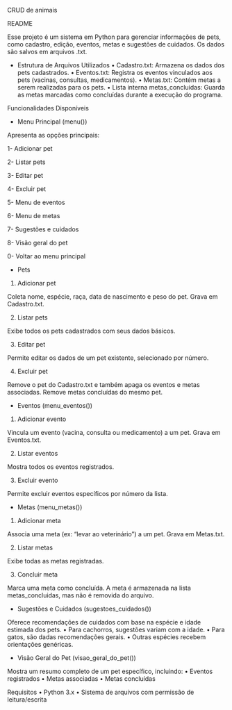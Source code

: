 CRUD de animais

README

Esse projeto é um sistema em Python para gerenciar informações de pets, como cadastro, edição, eventos, metas e sugestões de cuidados. Os dados são salvos em arquivos .txt.

- Estrutura de Arquivos Utilizados
	•	Cadastro.txt: Armazena os dados dos pets cadastrados.
	•	Eventos.txt: Registra os eventos vinculados aos pets (vacinas, consultas, medicamentos).
	•	Metas.txt: Contém metas a serem realizadas para os pets.
	•	Lista interna metas_concluidas: Guarda as metas marcadas como concluídas durante a execução do programa.


Funcionalidades Disponíveis

- Menu Principal (menu())

Apresenta as opções principais:

1- Adicionar pet 

2- Listar pets

3- Editar pet

4- Excluir pet 

5- Menu de eventos

6- Menu de metas

7- Sugestões e cuidados

8- Visão geral do pet

0- Voltar ao menu principal

- Pets

1. Adicionar pet

Coleta nome, espécie, raça, data de nascimento e peso do pet. Grava em Cadastro.txt.

2. Listar pets

Exibe todos os pets cadastrados com seus dados básicos.

3. Editar pet

Permite editar os dados de um pet existente, selecionado por número.

4. Excluir pet

Remove o pet do Cadastro.txt e também apaga os eventos e metas associadas. Remove metas concluídas do mesmo pet.

- Eventos (menu_eventos())

1. Adicionar evento

Vincula um evento (vacina, consulta ou medicamento) a um pet. Grava em Eventos.txt.

2. Listar eventos

Mostra todos os eventos registrados.

3. Excluir evento

Permite excluir eventos específicos por número da lista.

- Metas (menu_metas())

1. Adicionar meta

Associa uma meta (ex: “levar ao veterinário”) a um pet. Grava em Metas.txt.

2. Listar metas

Exibe todas as metas registradas.

3. Concluir meta

Marca uma meta como concluída. A meta é armazenada na lista metas_concluidas, mas não é removida do arquivo.

- Sugestões e Cuidados (sugestoes_cuidados())

Oferece recomendações de cuidados com base na espécie e idade estimada dos pets.
	•	Para cachorros, sugestões variam com a idade.
	•	Para gatos, são dadas recomendações gerais.
	•	Outras espécies recebem orientações genéricas.

- Visão Geral do Pet (visao_geral_do_pet())

Mostra um resumo completo de um pet específico, incluindo:
	•	Eventos registrados
	•	Metas associadas
	•	Metas concluídas 

Requisitos
	•	Python 3.x
	•	Sistema de arquivos com permissão de leitura/escrita
